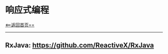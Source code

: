 # 响应式编程


[<==返回首页==](https://github.com/fengyongge/AndroidOpenCollect)

---

**RxJava**:  https://github.com/ReactiveX/RxJava
---
